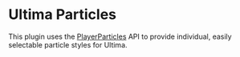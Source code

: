 # Ultima Particles
This plugin uses the [PlayerParticles](https://www.spigotmc.org/resources/playerparticles.40261/) API to provide individual, easily selectable particle styles for Ultima.
